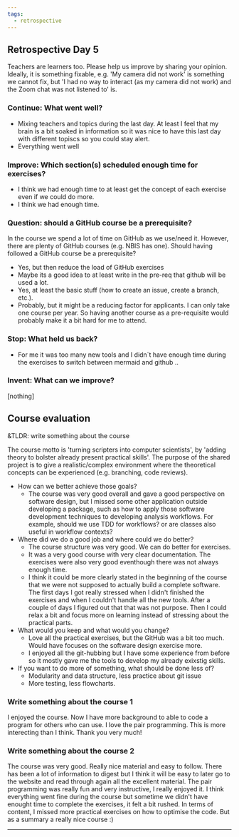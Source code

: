 ```yaml
---
tags:
  - retrospective
---
```


## Retrospective Day 5

Teachers are learners too. Please help us improve by sharing your opinion.
Ideally, it is something fixable, e.g. 'My camera did not work' is something
we cannot fix, but 'I had no way to interact (as my camera did not work) and the Zoom chat was not listened to' is.

### Continue: What went well?

- Mixing teachers and topics during the last day.
  At least I feel that my brain is a bit soaked in information
  so it was nice to have this last day with different topiscs
  so you could stay alert.
- Everything went well

### Improve: Which section(s) scheduled enough time for exercises?

- I think we had enough time to at least get the concept of each exercise
  even if we could do more.
- I think we had enough time.

### Question: should a GitHub course be a prerequisite?

In the course we spend a lot of time on GitHub as we use/need it.
However, there are plenty of GitHub courses (e.g. NBIS has one).
Should having followed a GitHub course be a prerequisite?

- Yes, but then reduce the load of GitHub exercises
- Maybe its a good idea to at least write in the pre-req that github will be used a lot.
- Yes, at least the basic stuff (how to create an issue, create a branch, etc.).
- Probably, but it might be a reducing factor for applicants. I can only take one course per year. So having another course as a pre-requisite would probably make it a bit hard for me to attend.

### Stop: What held us back?

- For me it was too many new tools and I didn´t have enough time
  during the exercises to switch between mermaid and github ..

### Invent: What can we improve?

[nothing]

## Course evaluation

&TLDR: write something about the course

The course motto is 'turning scripters into computer scientists',
by 'adding theory to bolster already present practical skills'.
The purpose of the shared project is to give a realistic/complex environment
where the theoretical concepts can be experienced (e.g. branching, code reviews).

- How can we better achieve those goals?
    - The course was very good overall
      and gave a good perspective on software design,
      but I missed some other application outside developing a package,
      such as how to apply those software development techniques
      to developing analysis workflows.
      For example, should we use TDD for workflows? or are classes also useful in workflow contexts?
- Where did we do a good job and where could we do better?
    - The course structure was very good. We can do better for exercises.
    - It was a very good course with very clear documentation.
      The exercises were also very good eventhough there was not always enough time.
    - I think it could be more clearly stated in the beginning of the course
      that we were not supposed to actually build a complete software.
      The first days I got really stressed when I didn't finished
      the exercises and when I couldn't handle all the new tools.
      After a couple of days I figured out that that was not purpose. Then I could relax a bit and focus more on learning instead of stressing about the practical parts.
- What would you keep and what would you change?
    - Love all the practical exercises, but the GitHub was a bit too much.
      Would have focuses on the software design exercise more.
    - I enjoyed all the git-hubbing but I have some experience
      from before so it mostly gave me the tools
      to develop my already exixstig skills.
- If you want to do more of something, what should be done less of?
    - Modularity and data structure, less practice about git issue
    - More testing, less flowcharts.

### Write something about the course 1

I enjoyed the course.
Now I have more background to able to code a program for others who can use.
I love the pair programming.
This is more interecting than I think.
Thank you very much!

### Write something about the course 2

The course was very good.
Really nice material and easy to follow.
There has been a lot of information to digest
but I think it will be easy to later go to the website
and read through again all the excellent material.
The pair programming was really fun and very instructive,
I really enjoyed it.
I think everything went fine during the course
but sometime we didn't have enought time to complete the exercises,
it felt a bit rushed. In terms of content, I missed more practical exercises on how to optimise the code. But as a summary a really nice course :)


---
